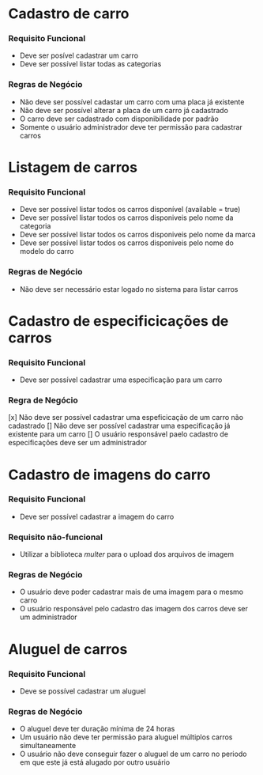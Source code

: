# Cadastro de carro

### Requisito Funcional
- Deve ser posível cadastrar um carro
- Deve ser possível listar todas as categorias

### Regras de Negócio
- Não deve ser possível cadastar um carro com uma placa já existente
- Não deve ser possível alterar a placa de um carro já cadastrado
- O carro deve ser cadastrado com disponibilidade por padrão
- Somente o usuário administrador deve ter permissão para cadastrar carros

# Listagem de carros

### Requisito Funcional
- Deve ser possível listar todos os carros disponível (available = true)
- Deve ser possível listar todos os carros disponiveis pelo nome da categoria
- Deve ser possível listar todos os carros disponiveis pelo nome da marca
- Deve ser possível listar todos os carros disponiveis pelo nome do modelo do carro

### Regras de Negócio
- Não deve ser necessário estar logado no sistema para listar carros

# Cadastro de especificicações de carros

### Requisito Funcional
- Deve ser possível cadastrar uma especificação para um carro

### Regra de Negócio
[x] Não deve ser possível cadastrar uma espeficicação de um carro não cadastrado
[] Não deve ser possível cadastrar uma especificação já existente para um carro
[] O usuário responsável paelo cadastro de especificações deve ser um administrador

# Cadastro de imagens do carro

### Requisito Funcional
- Deve ser possível cadastrar a imagem do carro

### Requisito não-funcional
- Utilizar a biblioteca *multer* para o upload dos arquivos de imagem

### Regras de Negócio
- O usuário deve poder cadastrar mais de uma imagem para o mesmo carro
- O usuário responsável pelo cadastro das imagem dos carros deve ser um administrador

# Aluguel de carros

### Requisito Funcional
- Deve se possível cadastrar um aluguel

### Regras de Negócio
- O aluguel deve ter duração mínima de 24 horas
- Um usuário não deve ter permissão para aluguel múltiplos carros simultaneamente
- O usuário não deve conseguir fazer o aluguel de um carro no periodo em que este já está alugado por outro usuário

<!-- // "./src/modules/**/entities/*.ts" -->